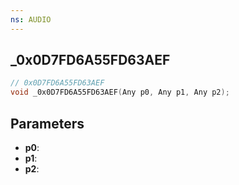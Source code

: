 ```yaml
---
ns: AUDIO
---
```

## _0x0D7FD6A55FD63AEF

```c
// 0x0D7FD6A55FD63AEF
void _0x0D7FD6A55FD63AEF(Any p0, Any p1, Any p2);
```

## Parameters
* **p0**:
* **p1**:
* **p2**:
